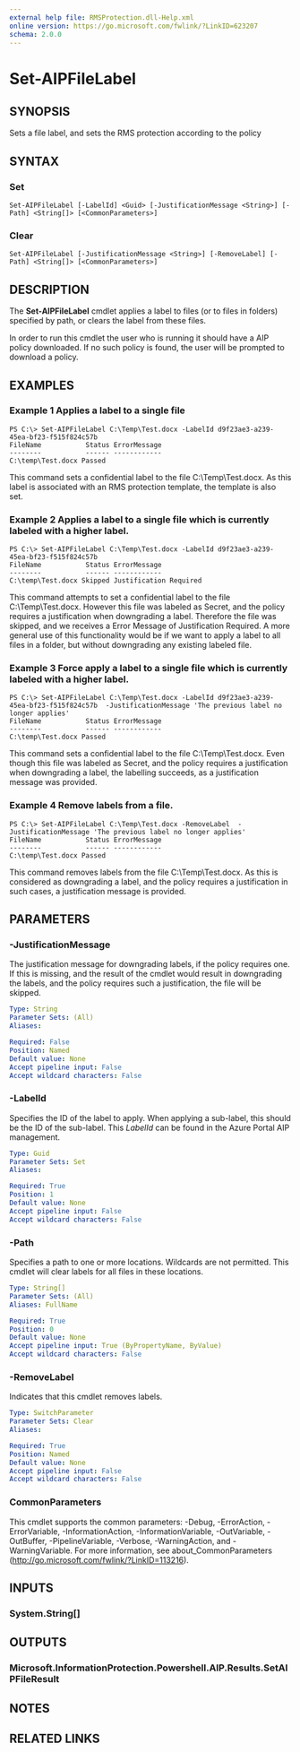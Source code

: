 ```yaml
---
external help file: RMSProtection.dll-Help.xml
online version: https://go.microsoft.com/fwlink/?LinkID=623207
schema: 2.0.0
---
```


# Set-AIPFileLabel

## SYNOPSIS
Sets a file label, and sets the RMS protection according to the policy

## SYNTAX

### Set
```
Set-AIPFileLabel [-LabelId] <Guid> [-JustificationMessage <String>] [-Path] <String[]> [<CommonParameters>]
```

### Clear
```
Set-AIPFileLabel [-JustificationMessage <String>] [-RemoveLabel] [-Path] <String[]> [<CommonParameters>]
```

## DESCRIPTION
The **Set-AIPFileLabel** cmdlet applies a label to files (or to files in folders) specified by path, or clears the label from these files.

In order to run this cmdlet the user who is running it should have a AIP policy downloaded. If no such policy is found, the user will be prompted to download a policy.

## EXAMPLES

### Example 1 Applies a label to a single file
```
PS C:\> Set-AIPFileLabel C:\Temp\Test.docx -LabelId d9f23ae3-a239-45ea-bf23-f515f824c57b
FileName           Status ErrorMessage
--------           ------ ------------
C:\temp\Test.docx Passed
```

This command sets a confidential label to the file C:\Temp\Test.docx. As this label is associated with an RMS protection template, the template is also set.

### Example 2 Applies a label to a single file which is currently labeled with a higher label.
```
PS C:\> Set-AIPFileLabel C:\Temp\Test.docx -LabelId d9f23ae3-a239-45ea-bf23-f515f824c57b
FileName           Status ErrorMessage
--------           ------ ------------
C:\temp\Test.docx Skipped Justification Required
```

This command attempts to set a confidential label to the file C:\Temp\Test.docx. However this file was labeled as Secret, and the policy requires a justification when downgrading a label.
Therefore the file was skipped, and we receives a Error Message of Justification Required. A more general use of this functionality would be if we want to apply a label to all files in a folder, but without downgrading any
existing labeled file.

### Example 3 Force apply a label to a single file which is currently labeled with a higher label.
```
PS C:\> Set-AIPFileLabel C:\Temp\Test.docx -LabelId d9f23ae3-a239-45ea-bf23-f515f824c57b  -JustificationMessage 'The previous label no longer applies'
FileName           Status ErrorMessage
--------           ------ ------------
C:\temp\Test.docx Passed
```

This command sets a confidential label to the file C:\Temp\Test.docx. Even though this file was labeled as Secret, and the policy requires a justification when downgrading a label, the labelling succeeds, as a justification message was provided.

### Example 4 Remove labels from a file.
```
PS C:\> Set-AIPFileLabel C:\Temp\Test.docx -RemoveLabel  -JustificationMessage 'The previous label no longer applies'
FileName           Status ErrorMessage
--------           ------ ------------
C:\temp\Test.docx Passed
```

This command removes labels from the file C:\Temp\Test.docx. As this is considered as downgrading a label, and the policy requires a justification in such cases, a justification message is provided.

## PARAMETERS

### -JustificationMessage
The justification message for downgrading labels, if the policy requires one. If this is missing, and the result of the cmdlet would result in downgrading the labels, and the policy requires such a justification, the file will be skipped.

```yaml
Type: String
Parameter Sets: (All)
Aliases: 

Required: False
Position: Named
Default value: None
Accept pipeline input: False
Accept wildcard characters: False
```

### -LabelId
Specifies the ID of the label to apply. When applying a sub-label, this should be the ID of the sub-label. This *LabelId* can be found in the Azure Portal AIP management.

```yaml
Type: Guid
Parameter Sets: Set
Aliases: 

Required: True
Position: 1
Default value: None
Accept pipeline input: False
Accept wildcard characters: False
```

### -Path
Specifies a path to one or more locations. Wildcards are not permitted. This cmdlet will clear labels for all files in these locations.

```yaml
Type: String[]
Parameter Sets: (All)
Aliases: FullName

Required: True
Position: 0
Default value: None
Accept pipeline input: True (ByPropertyName, ByValue)
Accept wildcard characters: False
```

### -RemoveLabel
Indicates that this cmdlet removes labels.

```yaml
Type: SwitchParameter
Parameter Sets: Clear
Aliases: 

Required: True
Position: Named
Default value: None
Accept pipeline input: False
Accept wildcard characters: False
```

### CommonParameters
This cmdlet supports the common parameters: -Debug, -ErrorAction, -ErrorVariable, -InformationAction, -InformationVariable, -OutVariable, -OutBuffer, -PipelineVariable, -Verbose, -WarningAction, and -WarningVariable. For more information, see about_CommonParameters (http://go.microsoft.com/fwlink/?LinkID=113216).

## INPUTS

### System.String[]

## OUTPUTS

### Microsoft.InformationProtection.Powershell.AIP.Results.SetAIPFileResult

## NOTES

## RELATED LINKS
